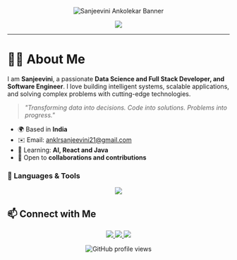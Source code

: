 <!-- Banner -->
<p align="center">
  <img src="https://media3.giphy.com/media/v1.Y2lkPTc5MGI3NjExZm95b25jb3B0NW5oOWNjd2JvcDN5aDZiazF0a3BuNTBodDY4cXQybCZlcD12MV9pbnRlcm5hbF9naWZfYnlfaWQmY3Q9Zw/L1R1tvI9svkIWwpVYr/giphy.gif" alt="Sanjeevini Ankolekar Banner" />
</p>

<!-- Typing Effect -->
<p align="center">
  <img src="https://readme-typing-svg.herokuapp.com/?lines=Hi+I'm+Sanjeevini+Rama+Ankolekar;Full+Stack+Developer+Java+Developer;Tech+Explorer+from+India;&center=true&width=500&height=40&color=F7F7F7&vCenter=true&size=22">
</p>

---

# 🧑‍💻 About Me

I am **Sanjeevini**, a passionate **Data Science and Full Stack Developer, and Software Engineer**. I love building intelligent systems, scalable applications, and solving complex problems with cutting-edge technologies.  

> _"Transforming data into decisions. Code into solutions. Problems into progress."_

- 🌍 Based in **India**    
- ✉️ Email: [anklrsanjeevini21@gmail.com](mailto:anklrsanjeevini21@gmail.com)  
- 🧠 Learning: **AI, React and Java**  
- 🤝 Open to **collaborations and contributions**  



### 🚀 Languages & Tools
<p align="center">
  <img src="https://skillicons.dev/icons?i=python,java,cpp,c,js,ts,html,css,react,nextjs,nodejs,express,flask,django,mongodb,mysql,firebase,sqlite,tensorflow,pytorch,docker,kubernetes,git,github,aws,gcp,azure,bash,postman,vscode,pycharm" />
</p>

## 📫 Connect with Me         

<p align="center">
  <a href="mailto:anklrsanjeevini21@gmail.com">
    <img src="https://img.shields.io/badge/Email-D14836?style=for-the-badge&logo=gmail&logoColor=white" />
  </a>
  <a href="https://www.linkedin.com/in/sanjeevini0421">
    <img src="https://img.shields.io/badge/LinkedIn-0077B5?style=for-the-badge&logo=linkedin&logoColor=white" />
  </a>
  <a href="https://github.com/Sanjeevini0421">
    <img src="https://img.shields.io/badge/GitHub-181717?style=for-the-badge&logo=github&logoColor=white" />
  </a>
</p>
<p align="center">
  <img src="https://komarev.com/ghpvc/?username=Sanjeevini0421&style=flat-square&color=blue" alt="GitHub profile views" />
</p>
